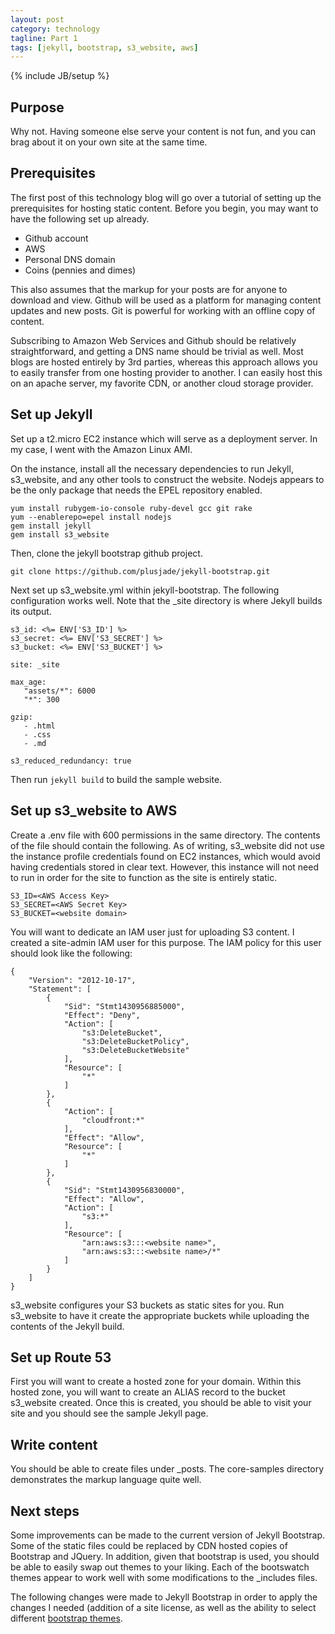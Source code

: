 ```yaml
---
layout: post
category: technology
tagline: Part 1
tags: [jekyll, bootstrap, s3_website, aws]
---
```

{% include JB/setup %}

## Purpose

Why not.  Having someone else serve your content is not fun, and you can brag about it on your own site at the same time.

## Prerequisites

The first post of this technology blog will go over a tutorial of setting up the prerequisites for hosting static content.  Before you begin, you may want to have the following set up already.

- Github account
- AWS
- Personal DNS domain
- Coins (pennies and dimes)

This also assumes that the markup for your posts are for anyone to download and view.  Github will be used as a platform for managing content updates and new posts.  Git is powerful for working with an offline copy of content.

Subscribing to Amazon Web Services and Github should be relatively straightforward, and getting a DNS name should be trivial as well.  Most blogs are hosted entirely by 3rd parties, whereas this approach allows you to easily transfer from one hosting provider to another.  I can easily host this on an apache server, my favorite CDN, or another cloud storage provider.

## Set up Jekyll

Set up a t2.micro EC2 instance which will serve as a deployment server.  In my case, I went with the Amazon Linux AMI.

On the instance, install all the necessary dependencies to run Jekyll, s3_website, and any other tools to construct the website.  Nodejs appears to be the only package that needs the EPEL repository enabled.

    yum install rubygem-io-console ruby-devel gcc git rake
    yum --enablerepo=epel install nodejs
    gem install jekyll
    gem install s3_website

Then, clone the jekyll bootstrap github project.

    git clone https://github.com/plusjade/jekyll-bootstrap.git

Next set up s3_website.yml within jekyll-bootstrap.  The following configuration works well.  Note that the _site directory is where Jekyll builds its output.

    s3_id: <%= ENV['S3_ID'] %>
    s3_secret: <%= ENV['S3_SECRET'] %>
    s3_bucket: <%= ENV['S3_BUCKET'] %>
    
    site: _site
    
    max_age:
       "assets/*": 6000
       "*": 300
    
    gzip:
       - .html
       - .css
       - .md 
    
    s3_reduced_redundancy: true

Then run `jekyll build` to build the sample website.

## Set up s3_website to AWS

Create a .env file with 600 permissions in the same directory.  The contents of the file should contain the following.  As of writing, s3_website did not use the instance profile credentials found on EC2 instances, which would avoid having credentials stored in clear text.  However, this instance will not need to run in order for the site to function as the site is entirely static.

    S3_ID=<AWS Access Key>
    S3_SECRET=<AWS Secret Key>
    S3_BUCKET=<website domain>

You will want to dedicate an IAM user just for uploading S3 content.  I created a site-admin IAM user for this purpose.  The IAM policy for this user should look like the following:

    {
        "Version": "2012-10-17",
        "Statement": [
            {
                "Sid": "Stmt1430956885000",
                "Effect": "Deny",
                "Action": [
                    "s3:DeleteBucket",
                    "s3:DeleteBucketPolicy",
                    "s3:DeleteBucketWebsite"
                ],
                "Resource": [
                    "*"
                ]
            },
            {
                "Action": [
                    "cloudfront:*"
                ],
                "Effect": "Allow",
                "Resource": [
                    "*"
                ]
            },
            {
                "Sid": "Stmt1430956830000",
                "Effect": "Allow",
                "Action": [
                    "s3:*"
                ],
                "Resource": [
                    "arn:aws:s3:::<website name>",
                    "arn:aws:s3:::<website name>/*"
                ]
            }
        ]
    }

s3_website configures your S3 buckets as static sites for you.  Run s3_website to have it create the appropriate buckets while uploading the contents of the Jekyll build.

## Set up Route 53

First you will want to create a hosted zone for your domain.  Within this hosted zone, you will want to create an ALIAS record to the bucket s3_website created.  Once this is created, you should be able to visit your site and you should see the sample Jekyll page.

## Write content

You should be able to create files under _posts.  The core-samples directory demonstrates the markup language quite well.

## Next steps

Some improvements can be made to the current version of Jekyll Bootstrap.  Some of the static files could be replaced by CDN hosted copies of Bootstrap and JQuery.  In addition, given that bootstrap is used, you should be able to easily swap out themes to your liking.  Each of the bootswatch themes appear to work well with some modifications to the _includes files.

The following changes were made to Jekyll Bootstrap in order to apply the changes I needed (addition of a site license, as well as the ability to select different [bootstrap themes](https://github.com/atokhy/jekyll-bootstrap/commit/a7f49fb1d8a00b46ebf80a9b87660f30b72d0c37).

